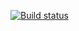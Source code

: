 [![Build status](https://ci.appveyor.com/api/projects/status/rb1h5cplepyg8qr6?svg=true)](https://ci.appveyor.com/project/Romagor/hw-5-1-pageobjects)
